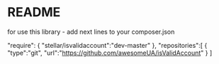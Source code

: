 # README #

for use this library - add next lines to your composer.json

"require": {
    "stellar/isvalidaccount":"dev-master"
},
"repositories":[
    {
        "type":"git",
        "url":"https://github.com/awesomeUA/isValidAccount"
    }
]